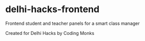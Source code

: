 # delhi-hacks-frontend

Frontend student and teacher panels for a smart class manager

Created for Delhi Hacks by Coding Monks
